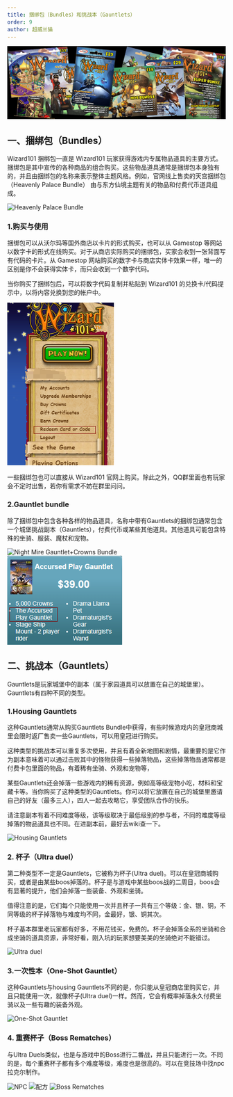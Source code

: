 ```yaml
---
title: 捆绑包（Bundles）和挑战本（Gauntlets）
order: 9
author: 超威兰猫
---
```

![输入图片说明](../../SAY%7BX6V6LK1(0)%25IWOK1_WY.png)

## 一、捆绑包（Bundles）

  Wizard101 捆绑包一直是 Wizard101 玩家获得游戏内专属物品道具的主要方式。捆绑包是其中宣传的各种商品的组合购买。这些物品道具通常是捆绑包本身独有的，并且由捆绑包的名称来表示整体主题风格。例如，官网线上售卖的天宫捆绑包（Heavenly Palace Bundle） 由与东方仙境主题有关的物品和付费代币道具组成。

![Heavenly Palace Bundle](https://subata.top/wp-content/uploads/2023/10/word-image-1871-1.png)

### 1.购买与使用

  捆绑包可以从沃尔玛等国外商店以卡片的形式购买，也可以从 Gamestop 等网站以数字卡的形式在线购买。对于从商店实际购买的捆绑包，买家会收到一张背面写有代码的卡片。从 Gamestop 网站购买的数字卡与商店实体卡效果一样，唯一的区别是你不会获得实体卡，而只会收到一个数字代码。
  
  当你购买了捆绑包后，可以将数字代码复制并粘贴到 Wizard101 的兑换卡/代码提示中，以将内容兑换到您的帐户中。

![数字代码的使用](../../TH_@96FFJY%7DOWE%25R%605J0PVW.png)
  
  一些捆绑包也可以直接从 Wizard101 官网上购买。除此之外，QQ群里面也有玩家会不定时出售，若你有需求不妨在群里问问。

### 2.Gauntlet bundle
  除了捆绑包中包含各种各样的物品道具，名称中带有Gauntlets的捆绑包通常包含一个城堡挑战副本（Gauntlets），付费代币或某些其他道具。其他道具可能包含特殊的坐骑、服装、魔杖和宠物。

![Night Mire Gauntlet+Crowns Bundle](https://subata.top/wp-content/uploads/2023/10/word-image-1871-2.png)
![Accursed play Gauntlet](../../RSC~CHFAV%5D42%5D4H@VLXABUI.png)

## 二、挑战本（Gauntlets）

  Gauntlets是玩家城堡中的副本（属于家园道具可以放置在自己的城堡里）。Gauntlets有四种不同的类型。

### 1.Housing Gauntlets

  这种Gauntlets通常从购买Gauntlets Bundle中获得，有些时候游戏内的皇冠商城里会限时返厂售卖一些Gauntlets，可以用皇冠进行购买。

  这种类型的挑战本可以重复多次使用，并且有着全新地图和剧情，最重要的是它作为副本意味着可以通过击败其中的怪物获得一些掉落物品，这些掉落物品通常都是付费卡包里面的物品，有着稀有坐骑、外观和宠物等，

  某些Gauntlets还会掉落一些游戏内的稀有资源，例如高等级宠物小吃，材料和宝藏卡等。当你购买了这种类型的Gauntlets。你可以将它放置在自己的城堡里邀请自己的好友（最多三人），四人一起去攻略它，享受团队合作的快乐。

  请注意副本有着不同难度等级，该等级取决于最低级别的参与者，不同的难度等级掉落的物品道具也不同。在进副本前，最好去wiki查一下。

![Housing Gauntlets](https://subata.top/wp-content/uploads/2023/10/word-image-1871-4.png)

### 2. 杯子（Ultra duel）

  第二种类型不一定是Gauntlets，它被称为杯子(Ultra duel)。可以在皇冠商城购买，或者是由某些boos掉落的。杯子是与游戏中某些boos战的二周目，boos会有显著的提升，他们会掉落一些装备、外观和坐骑。

  值得注意的是，它们每个只能使用一次并且杯子一共有三个等级：金、银、铜，不同等级的杯子掉落物与难度均不同，金最好，银、铜其次。

  杯子基本群里老玩家都有好多，不用花钱买，免费的。杯子会掉落全系的坐骑和合成坐骑的道具资源，非常好看，刚入坑的玩家想要美美的坐骑绝对不能错过。

![Ultra duel](https://subata.top/wp-content/uploads/2023/10/word-image-1871-5.png)

### 3.一次性本（One-Shot Gauntlet）

  这种Gauntlets与housing Gauntlets不同的是，你只能从皇冠商店里购买它，并且只能使用一次，就像杯子(Ultra duel)一样。然而，它会有概率掉落永久付费坐骑以及一些有趣的装备外观。

![One-Shot Gauntlet](https://subata.top/wp-content/uploads/2023/10/word-image-1871-6.png)

### 4. 重赛杯子（Boss Rematches）

  与Ultra Duels类似，也是与游戏中的Boss进行二番战，并且只能进行一次。不同的是，每个重赛杯子都有多个难度等级，难度也是很高的。可以在竞技场中找npc拉克尔制作。

![NPC](https://subata.top/wp-content/uploads/2023/10/word-image-1871-7.png) 
![配方](https://subata.top/wp-content/uploads/2023/10/word-image-1871-8.png)
![Boss Rematches](https://subata.top/wp-content/uploads/2023/10/word-image-1871-9.png)